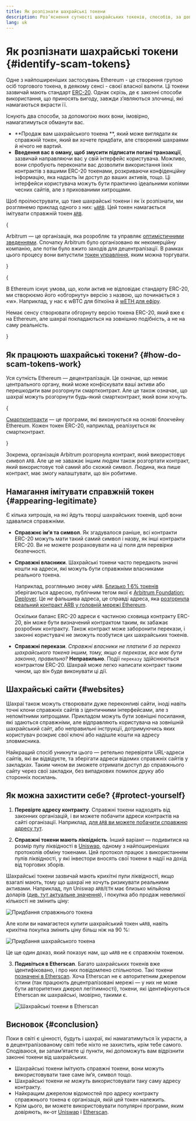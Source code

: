 ```yaml
---
title: Як розпізнати шахрайські токени
description: Роз’яснення сутності шахрайських токенів, способів, за допомогою яких вони намагаються виглядати справжніми, і методів їх уникнення.
lang: uk
---
```


# Як розпізнати шахрайські токени {#identify-scam-tokens}

Одне з найпоширеніших застосувань Ethereum - це створення групою осіб торгового токена, в деякому сенсі - своєї власної валюти. Ці токени зазвичай мають стандарт [ERC-20](/developers/docs/standards/tokens/erc-20/). Однак скрізь, де є законні способи використання, що приносять вигоду, завжди з’являються злочинці, які намагаються вкрасти її.

Існують два способи, за допомогою яких вони, імовірно, намагатимуться обманути вас.

- **Продаж вам шахрайського токена **, який може виглядати як справжній токен, який ви хочете придбати, але створений шахраями й нічого не вартий.
- **Введення вас в оману, щоб змусити підписати погані транзакції**, зазвичай направляючи вас у свій інтерфейс користувача. Можливо, вони спробують переконати вас дозволити використання їхніх контрактів з вашими ERC-20 токенами, розкриваючи конфіденційну інформацію, яка надасть їм доступ до ваших активів, тощо. Ці інтерфейси користувача можуть бути практично ідеальними копіями чесних сайтів, але з прихованими хитрощами.

Щоб проілюструвати, що таке шахрайські токени і як їх розпізнати, ми розглянемо приклад одного з них: [`wARB`](https://etherscan.io/token/0xb047c8032b99841713b8e3872f06cf32beb27b82). Цей токен намагається імітувати справжній токен [`ARB`](https://etherscan.io/address/0xb50721bcf8d664c30412cfbc6cf7a15145234ad1).

{
<ExpandableCard
title="Що таке ARB?"
contentPreview=''>

Arbitrum — це організація, яка розробляє та управляє <a href="/developers/docs/scaling/optimistic-rollups/">оптимістичними зведеннями</a>. Спочатку Arbitrum було організовано як некомерційну компанію, але потім було вжито заходів для децентралізації. В рамках цього процесу вони випустили <a href="/dao/#token-based-membership">токен управління</a>, яким можна торгувати.

</ExpandableCard>
}

{
<ExpandableCard
title="Чому шахрайський токен називається wARB?"
contentPreview=''>

В Ethereum існує умова, що, коли актив не відповідає стандарту ERC-20, ми створюємо його «обгорнуту» версію з назвою, що починається з «w». Наприклад, у нас є wBTC для біткоїна й <a href="https://cointelegraph.com/news/what-is-wrapped-ethereum-weth-and-how-does-it-work"> wETH для ефіру</a>.

Немає сенсу створювати обгорнуту версію токена ERC-20, який вже є на Ethereum, але шахраї покладаються на зовнішню подібність, а не на саму реальність.

</ExpandableCard>
}

## Як працюють шахрайські токени? {#how-do-scam-tokens-work}

Уся сутність Ethereum — децентралізація. Це означає, що немає центрального органу, який може конфіскувати ваші активи або перешкодити вам розгорнути смартконтракт. Але це також означає, що шахраї можуть розгорнути будь-який смартконтракт, який вони хочуть.

{
<ExpandableCard
title="Що таке розумні контракти?"
contentPreview=''>

<a href="/developers/docs/smart-contracts/">Смартконтракти</a> — це програми, які виконуються на основі блокчейну Ethereum. Кожен токен ERC-20, наприклад, реалізується як смартконтракт.

</ExpandableCard>
}

Зокрема, організація Arbitrum розгорнула контракт, який використовує символ `ARB`. Але це не заважає іншим людям також розгортати контракт, який використовує той самий або схожий символ. Людина, яка пише контракт, має змогу налаштувати, що він робитиме.

## Намагання імітувати справжній токен {#appearing-legitimate}

Є кілька хитрощів, на які йдуть творці шахрайських токенів, щоб вони здавалися справжніми.

- **Справжнє ім’я та символ**. Як згадувалося раніше, всі контракти ERC-20 можуть мати такий самий символ і назву, як інші контракти ERC-20. Ви не можете розраховувати на ці поля для перевірки безпечності.

- **Справжні власники**. Шахрайські токени часто передають значні кошти на адреси, які можуть бути справжніми власниками реального токена.

  Наприклад, розгляньмо знову `wARB`. [Близько 1 6% токенів](https://etherscan.io/token/0xb047c8032b99841713b8e3872f06cf32beb27b82?a=0x1c8db745abe3c8162119b9ef2c13864cd1fdd72f) зберігаються адресою, публічним тегом якої є [Arbitrum Foundation: Deployer](https://etherscan.io/address/0x1c8db745abe3c8162119b9ef2c13864cd1fdd72f). Це _не_ фальшива адреса, це справді адреса, яка [розгорнула реальний контракт ARB у головній мережі Ethereum](https://etherscan.io/tx/0x242b50ab4fe9896cb0439cfe6e2321d23feede7eeceb31aa2dbb46fc06ed2670).

  Оскільки баланс ERC-20 адреси є частиною сховища контракту ERC-20, він може бути визначений контрактом таким, як забажає розробник контракту. Також контракт може заборонити перекази, і законні користувачі не зможуть позбутися цих шахрайських токенів.

- **Справжні перекази**. _Справжні власники не платили б за переказ шахрайського токена іншим, тому, якщо є перекази, все має бути законно, правильно?_ **Неправильно**. Події `переказу` здійснюються контрактом ERC-20. Шахрай може легко написати контракт таким чином, що він буде виконувати ці дії.

## Шахрайські сайти {#websites}

Шахраї також можуть створювати дуже переконливі сайти, іноді навіть точні клони справжніх сайтів з ідентичними інтерфейсами, але з непомітними хитрощами. Прикладом можуть бути зовнішні посилання, які здаються справжніми, але відправляють користувача на зовнішній шахрайський сайт, або неправильні інструкції, дотримуючись яких користувач розкриє свої ключі або надішле кошти на адресу зловмисника.

Найкращий спосіб уникнути цього — ретельно перевіряти URL-адреси сайтів, які ви відвідуєте, та зберігати адреси відомих справжніх сайтів у закладках. Таким чином ви зможете отримати доступ до справжнього сайту через свої закладки, без випадкових помилок друку або сторонніх посилань.

## Як можна захистити себе? {#protect-yourself}

1. **Перевірте адресу контракту**. Справжні токени надходять від законних організацій, і ви можете побачити адреси контрактів на сайті організації. Наприклад, [для `ARB` ви можете побачити справжню адресу тут](https://docs.arbitrum.foundation/deployment-addresses#token).

2. **Справжні токени мають ліквідність**. Інший варіант — подивитися на розмір пулу ліквідності в [Uniswap](https://uniswap.org/), одному з найпоширеніших протоколів обміну токенами. Цей протокол працює з використанням пулів ліквідності, у які інвестори вносять свої токени в надії на дохід від торгових зборів.

Шахрайські токени зазвичай мають крихітні пули ліквідності, якщо взагалі мають, тому що шахраї не хочуть ризикувати реальними активами. Наприклад, пул Uniswap `ARB`/`ETH` має близько мільйона доларів ([див. тут актуальне значення](https://info.uniswap.org/#/pools/0x755e5a186f0469583bd2e80d1216e02ab88ec6ca)), і покупка або продаж невеликої кількості не змінить ціну:

![Придбання справжнього токена](./uniswap-real.png)

Але коли ви намагаєтеся купити шахрайський токен `wARB`, навіть крихітна покупка змінить ціну більш ніж на 90 %:

![Придбання шахрайського токена](./uniswap-scam.png)

Це ще один доказ, який показує нам, що `wARB` не є справжнім токеном.

3. **Подивіться в Etherscan**. Багато шахрайських токенів вже ідентифіковано, і про них повідомлено спільнотою. Такі токени [позначені в Etherscan](https://info.etherscan.com/etherscan-token-reputation/). Хоча Etherscan не є авторитетним джерелом істини (так працюють децентралізовані мережі — у них не може бути авторитетних джерел легітимності), токени, які ідентифікуються Etherscan як шахрайські, імовірно, такими є.

   ![Шахрайські токени в Etherscan](./etherscan-scam.png)

## Висновок {#conclusion}

Поки в світі є цінності, будуть і шахраї, які намагатимуться їх украсти, а в децентралізованому світі тебе ніхто не захистить, крім тебе самого. Сподіваюся, ви запам’ятаєте ці пункти, які допоможуть вам відрізнити законні токени від шахрайських.

- Шахрайські токени імітують справжні токени, вони можуть використовувати таке саме ім’я, символ тощо.
- Шахрайські токени _не можуть_ використовувати таку саму адресу контракту.
- Найкращим джерелом відомостей про адресу контракту справжнього токена є організація, якій цей токен належить.
- Крім цього, ви можете використовувати популярні програми, яким довіряють, як-от [Uniswap](https://app.uniswap.org/#/swap) і [Etherscan](https://etherscan.io/).
